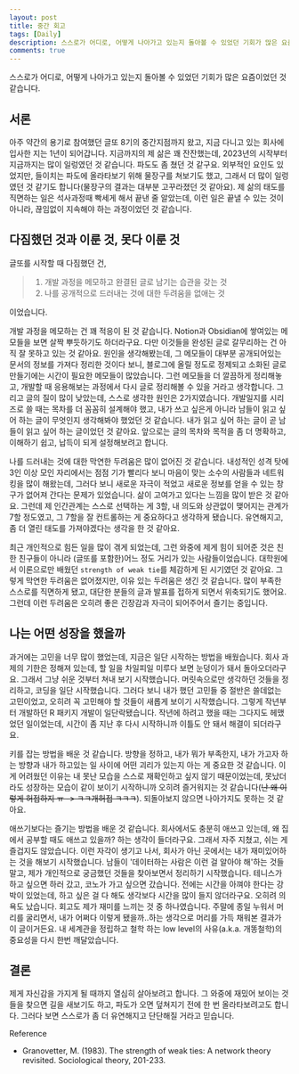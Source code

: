 ```yaml
---
layout: post
title: 중간 회고
tags: [Daily]
description: 스스로가 어디로, 어떻게 나아가고 있는지 돌아볼 수 있었던 기회가 많은 요즘이었던 것 같습니다.
comments: true
---
```


스스로가 어디로, 어떻게 나아가고 있는지 돌아볼 수 있었던 기회가 많은 요즘이었던 것 같습니다.

## 서론

아주 약간의 용기로 참여했던 글또 8기의 중간지점까지 왔고, 지금 다니고 있는 회사에 입사한 지는 1년이 되어갑니다. 지금까지의 제 삶은 꽤 잔잔했는데, 2023년의 시작부터 지금까지는 많이 일렁였던 것 같습니다. 파도도 좀 쳤던 것 같구요. 외부적인 요인도 있었지만, 들이치는 파도에 올라타보기 위해 물장구를 쳐보기도 했고, 그래서 더 많이 일렁였던 것 같기도 합니다(물장구의 결과는 대부분 고꾸라졌던 것 같아요). 제 삶의 태도를 직면하는 일은 석사과정때 빡세게 해서 끝낸 줄 알았는데, 이런 일은 끝낼 수 있는 것이 아니라, 끊임없이 지속해야 하는 과정이었던 것 같습니다. 

## 다짐했던 것과 이룬 것, 못다 이룬 것

글또를 시작할 때 다짐했던 건,  
> 1) 개발 과정을 메모하고 완결된 글로 남기는 습관을 갖는 것  
> 2) 나를 공개적으로 드러내는 것에 대한 두려움을 없애는 것  

이었습니다. 

개발 과정을 메모하는 건 꽤 적응이 된 것 같습니다. Notion과 Obsidian에 쌓여있는 메모들을 보면 살짝 뿌듯하기도 하더라구요. 다만 이것들을 완성된 글로 갈무리하는 건 아직 잘 못하고 있는 것 같아요. 원인을 생각해봤는데, 그 메모들이 대부분 공개되어있는 문서의 정보를 가져다 정리한 것이다 보니, 블로그에 올릴 정도로 정제되고 소화된 글로 만들기에는 시간이 필요한 메모들이 많았습니다. 그런 메모들을 더 깔끔하게 정리해놓고, 개발할 때 응용해보는 과정에서 다시 글로 정리해볼 수 있을 거라고 생각합니다. 그리고 글의 질이 많이 낮았는데, 스스로 생각한 원인은 2가지였습니다. 개발일지를 시리즈로 쓸 때는 목차를 더 꼼꼼히 설계해야 했고, 내가 쓰고 싶은게 아니라 남들이 읽고 싶어 하는 글이 무엇인지 생각해봐야 했었던 것 같습니다. 내가 읽고 싶어 하는 글이 곧 남들이 읽고 싶어 하는 글이었던 것 같아요. 앞으로는 글의 목차와 목적을 좀 더 명확하고, 이해하기 쉽고, 납득이 되게 설정해보려고 합니다. 

나를 드러내는 것에 대한 막연한 두려움은 많이 없어진 것 같습니다. 내성적인 성격 탓에 3인 이상 모인 자리에서는 점점 기가 빨리다 보니 마음이 맞는 소수의 사람들과 네트워킹을 많이 해왔는데, 그러다 보니 새로운 자극이 적었고 새로운 정보를 얻을 수 있는 창구가 없어져 간다는 문제가 있었습니다. 삶이 고여가고 있다는 느낌을 많이 받은 것 같아요. 그런데 제 인간관계는 스스로 선택하는 게 3할, 내 의도와 상관없이 맺어지는 관계가 7할 정도였고, 그 7할을 잘 컨트롤하는 게 중요하다고 생각하게 됐습니다. 유연해지고, 좀 더 열린 태도를 가져야겠다는 생각을 한 것 같아요.

최근 개인적으로 힘든 일을 많이 겪게 되었는데, 그런 와중에 제게 힘이 되어준 것은 친한 친구들이 아니라 (글또를 포함한)어느 정도 거리가 있는 사람들이었습니다. 대학원에서 이론으로만 배웠던 `strength of weak tie`를 체감하게 된 시기였던 것 같아요. 그렇게 막연한 두려움은 없어졌지만, 이유 있는 두려움은 생긴 것 같습니다. 많이 부족한 스스로를 직면하게 됐고, 대단한 분들의 글과 발표를 접하게 되면서 위축되기도 했어요. 그런데 이런 두려움은 오히려 좋은 긴장감과 자극이 되어주어서 즐기는 중입니다.  

## 나는 어떤 성장을 했을까

과거에는 고민을 너무 많이 했었는데, 지금은 일단 시작하는 방법을 배웠습니다. 회사 과제의 기한은 정해져 있는데, 할 일을 차일피일 미루다 보면 눈덩이가 돼서 돌아오더라구요. 그래서 그냥 쉬운 것부터 쳐내 보기 시작했습니다. 머릿속으로만 생각하던 것들을 정리하고, 코딩을 일단 시작했습니다. 그러다 보니 내가 했던 고민들 중 절반은 쓸데없는 고민이었고, 오히려 꼭 고민해야 할 것들이 새롭게 보이기 시작했습니다. 그렇게 작년부터 개발하던 R 패키지 개발이 일단락됐습니다. 작년에 하려고 했을 때는 그다지도 헤맸었던 일이었는데, 시간이 좀 지난 후 다시 시작하니까 이틀도 안 돼서 해결이 되더라구요.

키를 잡는 방법을 배운 것 같습니다. 방향을 정하고, 내가 뭐가 부족한지, 내가 가고자 하는 방향과 내가 하고있는 일 사이에 어떤 괴리가 있는지 아는 게 중요한 것 같습니다. 이게 어려웠던 이유는 내 못난 모습을 스스로 재확인하고 싶지 않기 때문이었는데, 못났더라도 성장하는 모습이 같이 보이기 시작하니까 오히려 즐거워지는 것 같습니다(~~난 왜 이렇게 허접하지 ㅠ -> ㅋㅋ개허접 ㅋㅋㅋ~~). 되돌아보지 않으면 나아가지도 못하는 것 같아요. 

애쓰기보다는 즐기는 방법을 배운 것 같습니다. 회사에서도 충분히 애쓰고 있는데, 왜 집에서 공부할 때도 애쓰고 있을까? 하는 생각이 들더라구요. 그래서 자주 지쳤고, 쉬는 게 즐겁지도 않았습니다. 이런 자각이 생기고 나서, 회사가 아닌 곳에서는 내가 재미있어하는 것을 해보기 시작했습니다. 남들이 '데이터하는 사람은 이런 걸 알아야 해'하는 것들 말고, 제가 개인적으로 궁금했던 것들을 찾아보면서 정리하기 시작했습니다. 테니스가 하고 싶으면 하러 갔고, 코노가 가고 싶으면 갔습니다. 전에는 시간을 아껴야 한다는 강박이 있었는데, 하고 싶은 걸 다 해도 생각보다 시간을 많이 들지 않더라구요. 오히려 의욕도 났습니다. 회고도 제가 재미를 느끼는 것 중 하나였습니다. 주말에 종일 누워서 머리를 굴리면서, 내가 어쩌다 이렇게 됐을까..하는 생각으로 머리를 가득 채워본 결과가 이 글이거든요. 내 세계관을 정립하고 철학 하는 low level의 사유(a.k.a. 개똥철학)의 중요성을 다시 한번 깨달았습니다.

## 결론

제게 자신감을 가지게 될 때까지 열심히 살아보려고 합니다. 그 와중에 재밌어 보이는 것들을 찾으면 길을 새보기도 하고, 파도가 오면 덮쳐지기 전에 한 번 올라타보려고도 합니다. 그러다 보면 스스로가 좀 더 유연해지고 단단해질 거라고 믿습니다.


Reference

- Granovetter, M. (1983). The strength of weak ties: A network theory revisited. Sociological theory, 201-233.